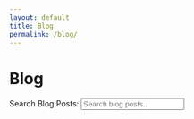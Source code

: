 ```yaml
---
layout: default
title: Blog
permalink: /blog/
---
```


<h1>Blog</h1>

<!-- Search input with label -->
<label for="search-input">Search Blog Posts:</label>
<input type="text" id="search-input" placeholder="Search blog posts..." />

<!-- Search results -->
<ul id="results-container"></ul>

<!-- Include the search script -->
<script src="{{ '/assets/js/simple-jekyll-search.min.js' | relative_url }}"></script>

<script>
  SimpleJekyllSearch({
    searchInput: document.getElementById('search-input'),
    resultsContainer: document.getElementById('results-container'),
    json: '{{ "/search.json" | relative_url }}',
    searchResultTemplate: '<li><a href="{url}">{title}</a><br><small>{date} | Categories: {categories} | Tags: {tags}</small></li>',
    noResultsText: 'No results found',
    limit: 10,
    fuzzy: false,
    exclude: [''],
    searchFields: ['title', 'categories', 'tags'] // Exclude 'content' since it's not in search.json
  });
</script>

